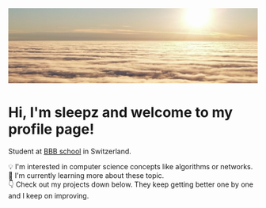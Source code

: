 <img title="banner" src="./cloud_sunset1.jpg" alt="cloud_sunset_banner">  

# Hi, I'm sleepz and welcome to my profile page!

Student at [BBB school](https://www.bbbaden.ch/) in Switzerland.

💡 I'm interested in computer science concepts like algorithms or networks.  
🌱 I'm currently learning more about these topic.  
👇 Check out my projects down below. They keep getting better one by one and I keep on improving.  
